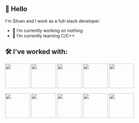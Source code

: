 ## 👋 Hello 
I'm Silvan and I work as a full-stack developer.
- 🔭 I’m currently working on nothing
- 🌱 I’m currently learning C/C++
## 🛠 I've worked with:

[<img height=80 width=80 src="https://cdn.jsdelivr.net/gh/devicons/devicon/icons/python/python-original.svg" />](https://python.org/)
[<img height=80 width=80 src="https://cdn.jsdelivr.net/gh/devicons/devicon/icons/php/php-original.svg" />](https://www.php.net/)
[<img height=80 width=80 src="https://cdn.jsdelivr.net/gh/devicons/devicon/icons/javascript/javascript-original.svg" />](https://developer.mozilla.org/javascript)
[<img height=80 width=80 src="https://cdn.jsdelivr.net/gh/devicons/devicon/icons/html5/html5-original.svg" />](https://developer.mozilla.org/html)
[<img height=80 width=80 src="https://cdn.jsdelivr.net/gh/devicons/devicon/icons/css3/css3-original.svg" />](https://developer.mozilla.org/css)

[<img height=80 width=80 src="https://cdn.jsdelivr.net/gh/devicons/devicon/icons/ubuntu/ubuntu-plain.svg" />](https://ubuntu.com/)
[<img height=80 width=80 src="https://cdn.jsdelivr.net/gh/devicons/devicon/icons/mysql/mysql-original-wordmark.svg" />](https://www.mysql.com/)
[<img height=80 width=80 src="https://cdn.jsdelivr.net/gh/devicons/devicon/icons/docker/docker-original-wordmark.svg" />](https://www.docker.com/)
[<img height=80 width=80 src="https://cdn.jsdelivr.net/gh/devicons/devicon/icons/codeigniter/codeigniter-plain-wordmark.svg" />](https://codeigniter.com/)
[<img height=80 width=80 src="https://upload.wikimedia.org/wikipedia/commons/3/36/Logo.min.svg" />](https://laravel.com/)
